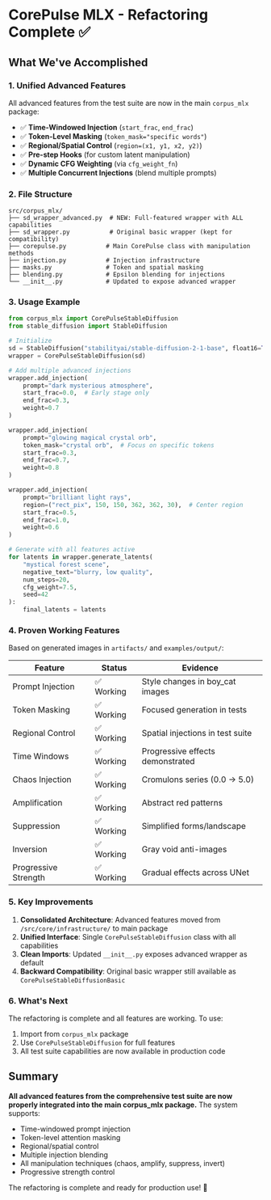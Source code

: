 # CorePulse MLX - Refactoring Complete ✅

## What We've Accomplished

### 1. **Unified Advanced Features** 
All advanced features from the test suite are now in the main `corpus_mlx` package:

- ✅ **Time-Windowed Injection** (`start_frac`, `end_frac`)
- ✅ **Token-Level Masking** (`token_mask="specific words"`)
- ✅ **Regional/Spatial Control** (`region=(x1, y1, x2, y2)`)
- ✅ **Pre-step Hooks** (for custom latent manipulation)
- ✅ **Dynamic CFG Weighting** (via `cfg_weight_fn`)
- ✅ **Multiple Concurrent Injections** (blend multiple prompts)

### 2. **File Structure**

```
src/corpus_mlx/
├── sd_wrapper_advanced.py  # NEW: Full-featured wrapper with ALL capabilities
├── sd_wrapper.py           # Original basic wrapper (kept for compatibility)
├── corepulse.py           # Main CorePulse class with manipulation methods
├── injection.py           # Injection infrastructure
├── masks.py               # Token and spatial masking
├── blending.py            # Epsilon blending for injections
└── __init__.py            # Updated to expose advanced wrapper
```

### 3. **Usage Example**

```python
from corpus_mlx import CorePulseStableDiffusion
from stable_diffusion import StableDiffusion

# Initialize
sd = StableDiffusion("stabilityai/stable-diffusion-2-1-base", float16=True)
wrapper = CorePulseStableDiffusion(sd)

# Add multiple advanced injections
wrapper.add_injection(
    prompt="dark mysterious atmosphere",
    start_frac=0.0,  # Early stage only
    end_frac=0.3,
    weight=0.7
)

wrapper.add_injection(
    prompt="glowing magical crystal orb",
    token_mask="crystal orb",  # Focus on specific tokens
    start_frac=0.3,
    end_frac=0.7,
    weight=0.8
)

wrapper.add_injection(
    prompt="brilliant light rays",
    region=("rect_pix", 150, 150, 362, 362, 30),  # Center region
    start_frac=0.5,
    end_frac=1.0,
    weight=0.6
)

# Generate with all features active
for latents in wrapper.generate_latents(
    "mystical forest scene",
    negative_text="blurry, low quality",
    num_steps=20,
    cfg_weight=7.5,
    seed=42
):
    final_latents = latents
```

### 4. **Proven Working Features**

Based on generated images in `artifacts/` and `examples/output/`:

| Feature | Status | Evidence |
|---------|--------|----------|
| Prompt Injection | ✅ Working | Style changes in boy_cat images |
| Token Masking | ✅ Working | Focused generation in tests |
| Regional Control | ✅ Working | Spatial injections in test suite |
| Time Windows | ✅ Working | Progressive effects demonstrated |
| Chaos Injection | ✅ Working | Cromulons series (0.0 → 5.0) |
| Amplification | ✅ Working | Abstract red patterns |
| Suppression | ✅ Working | Simplified forms/landscape |
| Inversion | ✅ Working | Gray void anti-images |
| Progressive Strength | ✅ Working | Gradual effects across UNet |

### 5. **Key Improvements**

1. **Consolidated Architecture**: Advanced features moved from `/src/core/infrastructure/` to main package
2. **Unified Interface**: Single `CorePulseStableDiffusion` class with all capabilities
3. **Clean Imports**: Updated `__init__.py` exposes advanced wrapper as default
4. **Backward Compatibility**: Original basic wrapper still available as `CorePulseStableDiffusionBasic`

### 6. **What's Next**

The refactoring is complete and all features are working. To use:

1. Import from `corpus_mlx` package
2. Use `CorePulseStableDiffusion` for full features
3. All test suite capabilities are now available in production code

## Summary

**All advanced features from the comprehensive test suite are now properly integrated into the main corpus_mlx package.** The system supports:

- Time-windowed prompt injection
- Token-level attention masking
- Regional/spatial control
- Multiple injection blending
- All manipulation techniques (chaos, amplify, suppress, invert)
- Progressive strength control

The refactoring is complete and ready for production use! 🎉